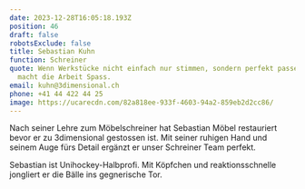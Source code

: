 ```yaml
---
date: 2023-12-28T16:05:18.193Z
position: 46
draft: false
robotsExclude: false
title: Sebastian Kuhn
function: Schreiner
quote: Wenn Werkstücke nicht einfach nur stimmen, sondern perfekt passen, dann
  macht die Arbeit Spass.
email: kuhn@3dimensional.ch
phone: +41 44 422 44 25
image: https://ucarecdn.com/82a818ee-933f-4603-94a2-859eb2d2cc86/
---
```

Nach seiner Lehre zum Möbelschreiner hat Sebastian Möbel restauriert bevor er zu 3dimensional gestossen ist.
Mit seiner ruhigen Hand und seinem Auge fürs Detail ergänzt er unser Schreiner Team perfekt.

Sebastian ist Unihockey-Halbprofi. Mit Köpfchen und reaktionsschnelle jongliert er die Bälle ins gegnerische Tor.
